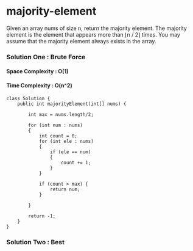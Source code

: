 # majority-element

Given an array nums of size n, return the majority element.
The majority element is the element that appears more than ⌊n / 2⌋ times. You may assume that the majority element always exists in the array.

### Solution One : Brute Force
#### Space Complexity : O(1)
#### Time Complexity  : O(n^2)
```
class Solution {
    public int majorityElement(int[] nums) {
        
        int max = nums.length/2;

        for (int num : nums) 
        {
            int count = 0;
            for (int ele : nums) 
            {
                if (ele == num) 
                {
                    count += 1;
                }
            }

            if (count > max) {
                return num;
            }

        }

        return -1;    
    }
}
```
### Solution Two : Best

